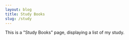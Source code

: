 ```yaml
---
layout: blog
title: Study Books
slug: /study
---
```


This is a "Study Books" page, displaying a list of my study.
<br />
